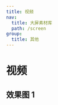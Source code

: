 ```yaml
---
title: 视频
nav:
  title: 大屏素材库
  path: /screen
group:
  title: 其他
---
```


# 视频

## 效果图 1

<code src="../../../example/VideoDemo/demo1.tsx" background="#0F2872">
